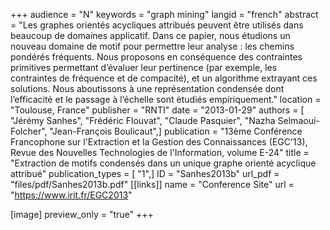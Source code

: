 +++
audience = "N"
keywords = "graph mining"
langid = "french"
abstract = "Les graphes orientés acycliques attribués peuvent être utilisés dans beaucoup de domaines applicatif. Dans ce papier, nous étudions un nouveau domaine de motif pour permettre leur analyse : les chemins pondérés fréquents. Nous proposons en conséquence des contraintes primitives permettant d’évaluer leur pertinence (par exemple, les contraintes de fréquence et de compacité), et un algorithme extrayant ces solutions. Nous aboutissons à une représentation condensée dont l’efficacité et le passage à l’échelle sont étudiés empiriquement."
location = "Toulouse, France"
publisher = "RNTI"
date = "2013-01-29"
authors = [ "Jérémy Sanhes", "Frédéric Flouvat", "Claude Pasquier", "Nazha Selmaoui-Folcher", "Jean-François Boulicaut",]
publication = "13ème Conférence Francophone sur l'Extraction et la Gestion des Connaissances (EGC'13), Revue des Nouvelles Technologies de l'Information, volume E-24"
title = "Extraction de motifs condensés dans un unique graphe orienté acyclique attribué"
publication_types = [ "1",]
ID = "Sanhes2013b"
url_pdf = "files/pdf/Sanhes2013b.pdf"
[[links]]
name = "Conference Site"
url = "https://www.irit.fr/EGC2013"

[image]
preview_only = "true"
+++
